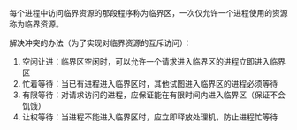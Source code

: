 每个进程中访问临界资源的那段程序称为临界区，一次仅允许一个进程使用的资源称为临界资源。

解决冲突的办法（为了实现对临界资源的互斥访问）：

1. 空闲让进：临界区空闲时，可以允许一个请求进入临界区的进程立即进入临界区
2. 忙着等待：当已有进程进入临界区时，其他试图进入临界区的进程必须等待
3. 有限等待：对请求访问的进程，应保证能在有限时间内进入临界区（保证不会饥饿）
4. 让权等待：当进程不能进入临界区时，应立即释放处理机，防止进程忙等待